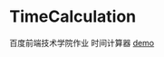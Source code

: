 # TimeCalculation
百度前端技术学院作业 时间计算器
[demo](https://xzh1124.github.io/TimeCalculation/%E8%AE%A1%E6%97%B6%E5%99%A8.html)
